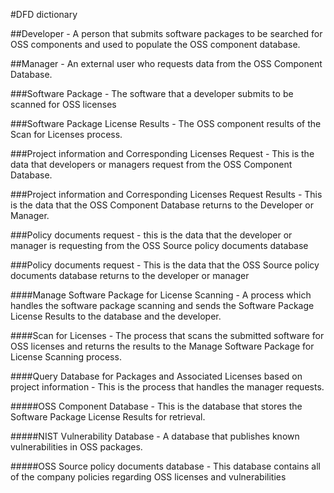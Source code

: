 #DFD dictionary

##Developer - A person that submits software packages to be searched for OSS components and used to populate the OSS component database.

##Manager - An external user who requests data from the OSS Component Database.

###Software Package - The software that a developer submits to be scanned for OSS licenses

###Software Package License Results - The OSS component results of the Scan for Licenses process.

###Project information and Corresponding Licenses Request - This is the data that developers or managers request from the OSS Component Database.

###Project information and Corresponding Licenses Request Results - This is the data that the OSS Component Database returns to the Developer or Manager.

###Policy documents request - this is the data that the developer or manager is requesting from the OSS Source policy documents database

###Policy documents request - This is the data that the OSS Source policy documents database returns to the developer or manager

####Manage Software Package for License Scanning - A process which handles the software package scanning and sends the Software Package License Results to the database and the developer.

####Scan for Licenses - The process that scans the submitted software for OSS licenses and returns the results to the Manage Software Package for License Scanning process.

####Query Database for Packages and Associated Licenses based on project information - This is the process that handles the manager requests.

#####OSS Component Database - This is the database that stores the Software Package License Results for retrieval.

#####NIST Vulnerability Database - A database that publishes known vulnerabilities in OSS packages.

#####OSS Source policy documents database - This database contains all of the company policies regarding OSS licenses and vulnerabilities



